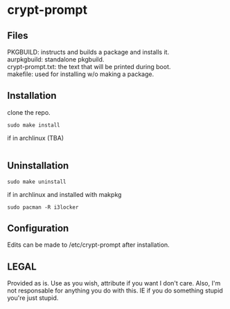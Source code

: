 # crypt-prompt

Files
---

PKGBUILD: instructs and builds a package and installs it.  
aurpkgbuild: standalone pkgbuild.  
crypt-prompt.txt: the text that will be printed during boot.  
makefile: used for installing w/o making a package.  


Installation
---

clone the repo.

```
sudo make install
```
if in archlinux (TBA)
```

```


Uninstallation
---

```
sudo make uninstall
```

if in archlinux and installed with makpkg
```
sudo pacman -R i3locker
```

Configuration
---

Edits can be made to /etc/crypt-prompt after installation.


LEGAL
---

Provided as is. Use as you wish, attribute if you want I don't care. 
Also, I'm not responsable for anything you do with this. IE if you do something stupid you're just stupid.

